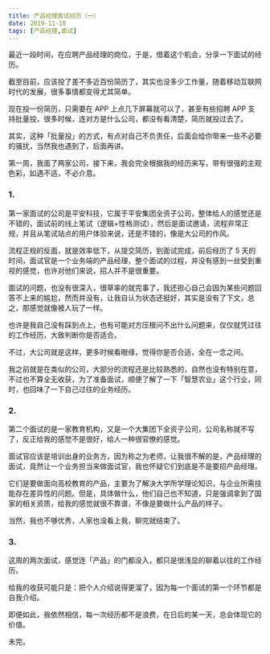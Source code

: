 ```yaml
---
title: 产品经理面试经历（一）
date: 2019-11-18
tags: [产品经理,面试]
---
```


最近一段时间，在应聘产品经理的岗位，于是，借着这个机会，分享一下面试的经历。

截至目前，应该投了差不多近百份简历了，其实也没多少工作量，随着移动互联网时代的发展，很多事情都变得尤其简单。

现在投一份简历，只需要在 APP 上点几下屏幕就可以了，甚至有些招聘 APP 支持批量投，很多时候，连对方是什么公司，都没有看清楚，简历就投过去了。

其实，这种「批量投」的方式，有点对自己不负责任，后面会给你带来一些不必要的骚扰，当然我也遇到了，后面再讲。

第一周，我面了两家公司，接下来，我会完全根据我的经历来写，带有很强的主观色彩，如遇不适，不必介意。

### 1.
第一家面试的公司是平安科技，它属于平安集团全资子公司，整体给人的感觉还是不错的，面试前的线上笔试（逻辑+性格测试），然后是面试邀请，流程非常正规，并且从笔试站点的用户体验来说，还是不错的，像是大公司的作风。

流程正规的反面，就是效率低下，从提交简历，到面试完成，前后经历了 5 天的时间，面试官是一个业务端的产品经理，整个面试的过程，并没有感到一丝受到重视的感觉，也许对他们来说，招人并不是很重要。

面试的问题，也没有很深入，很草率的就完事了，我还担心自己会因为某些问题回答不上来的尴尬，然而并没有，让我自认为状态还挺好，其实是没有了下文，总之，那感觉就像被人玩了一样。

也许是我自己没有踩到点上，也有可能对方压根问不出什么问题来，仅仅就凭过往的工作经历，大致判断你是否适合。

不过，大公司就是这样，更多时候看眼缘，觉得你是否合适，全在一念之间。

我之前就是在类似的公司，大部分的流程还是比较熟悉的，自然也没有特别在意，不过也不算全无收获，为了准备面试，顺便了解了一下「智慧农业」这个行业，同时，也回味了一下自己过往的业务经历。

### 2.
第二个面试的是一家教育机构，又是一个大集团下全资子公司，公司名称就不写了，反正给我的感觉不是很好，给人一种很官僚的感觉。

面试官应该是培训出身的业务方，因为称之为老师，让我很不解的是，产品经理的面试，竟然让一个业务担当来做面试官，我也怀疑它们到底是不是要招产品经理。

它们是要做面向高校教育的产品，主要为了解决大学所学理论知识，与企业所需技能存在差异性的问题。但是，具体做什么，他们自己也不知道，只是强调拿到了国家的相关资质，给我的感觉就很不靠谱，不像是要做什么产品的样子。

当然，我也不够优秀，人家也没看上我，聊完就结束了。

### 3.
这周的两次面试，感觉连「产品」的门都没入，都只是很浅显的聊着以往的工作经历。

给我的收获可能只是：把个人介绍说得更溜了，因为每一个面试的第一个环节都是自我介绍。

即便如此，我依然相信，每一次经历都不是浪费，在日后的某一天，总会体现它的价值。

未完。